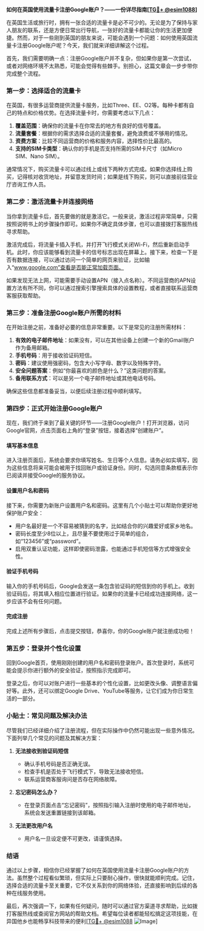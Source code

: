 **如何在英国使用流量卡注册Google账户？——一份详尽指南[[TG💪+ @esim1088](https://t.me/s/esim1088)]**

在英国生活或旅行时，拥有一张合适的流量卡是必不可少的。无论是为了保持与家人朋友的联系，还是方便日常出行导航，一张好的流量卡都能让你的生活更加便捷。然而，对于一些刚到英国的朋友来说，可能会遇到一个问题：如何使用英国流量卡注册Google账户呢？今天，我们就来详细讲解这个过程。

首先，我们需要明确一点：注册Google账户并不复杂，但如果你是第一次尝试，或者对网络环境不太熟悉，可能会觉得有些棘手。别担心，这篇文章会一步步带你完成整个流程。

### 第一步：选择适合的流量卡

在英国，有很多运营商提供流量卡服务，比如Three、EE、O2等。每种卡都有自己的特点和价格优势。在选择流量卡时，你需要考虑以下几点：

1. **覆盖范围**：确保你的流量卡在你常去的地方有良好的信号覆盖。
2. **流量套餐**：根据你的需求选择合适的流量套餐，避免浪费或不够用的情况。
3. **资费方案**：比较不同运营商的价格和服务内容，选择性价比最高的。
4. **支持的SIM卡类型**：确认你的手机是否支持所需的SIM卡尺寸（如Micro SIM、Nano SIM）。

通常情况下，购买流量卡可以通过线上或线下两种方式完成。如果你选择线上购买，记得核对收货地址，并留意发货时间；如果是线下购买，则可以直接前往营业厅咨询工作人员。

### 第二步：激活流量卡并连接网络

当你拿到流量卡后，首先要做的就是激活它。一般来说，激活过程非常简单，只需按照说明书上的步骤操作即可。如果你不确定具体步骤，也可以直接拨打客服热线寻求帮助。

激活完成后，将流量卡插入手机，并打开飞行模式关闭Wi-Fi，然后重新启动手机。此时，你应该能够看到流量卡的信号标志出现在屏幕上。接下来，检查一下是否有数据连接，可以通过访问一个简单的网页来验证，比如输入“www.google.com”查看是否能正常加载页面。

如果发现无法上网，可能需要手动设置APN（接入点名称）。不同运营商的APN设置方法有所不同，你可以通过搜索引擎搜索具体的设置教程，或者直接联系运营商客服获取帮助。

### 第三步：准备注册Google账户所需的材料

在开始注册之前，准备好必要的信息非常重要。以下是常见的注册所需材料：

1. **有效的电子邮件地址**：如果没有，可以在其他设备上创建一个新的Gmail账户作为备用邮箱。
2. **手机号码**：用于接收验证码短信。
3. **密码**：建议使用强密码，包含大小写字母、数字以及特殊字符。
4. **安全问题答案**：例如“你最喜欢的颜色是什么？”这类问题的答案。
5. **备用联系方式**：可以是另一个电子邮件地址或其他电话号码。

确保这些信息都准备妥当，以便后续注册过程中顺利填写。

### 第四步：正式开始注册Google账户

现在，我们终于来到了最关键的环节——注册Google账户！打开浏览器，访问Google官网，点击页面右上角的“登录”按钮，接着选择“创建账户”。

#### 填写基本信息

进入注册页面后，系统会要求你填写姓名、生日等个人信息。请务必如实填写，因为这些信息将来可能会被用于找回账户或验证身份。同时，勾选同意条款框表示你已阅读并接受Google的服务协议。

#### 设置用户名和密码

接下来，你需要为新账户设置用户名和密码。这里有几个小贴士可以帮助你更好地保护账户安全：

- 用户名最好是一个不容易被猜到的名字，比如结合你的兴趣爱好或家乡地名。
- 密码长度至少8位以上，且尽量不要使用过于简单的组合，如“123456”或“password”。
- 启用双重认证功能，这样即使密码泄露，也能通过手机短信等方式增强安全性。

#### 验证手机号码

输入你的手机号码后，Google会发送一条包含验证码的短信到你的手机上。收到验证码后，将其填入相应位置进行验证。如果你的流量卡已经成功连接网络，这一步应该不会有任何问题。

#### 完成注册

完成上述所有步骤后，点击提交按钮，恭喜你，你的Google账户就注册成功啦！

### 第五步：登录并个性化设置

回到Google首页，使用刚刚创建的用户名和密码登录账户。首次登录时，系统可能会提示你进行额外的安全验证，按照指示完成即可。

登录之后，你可以对账户进行一些基本的个性化设置，比如更改头像、调整语言偏好等。此外，还可以绑定Google Drive、YouTube等服务，让它们成为你日常生活的一部分。

### 小贴士：常见问题及解决办法

尽管我们已经详细介绍了注册流程，但在实际操作中仍然可能出现一些意外情况。下面列举几个常见的问题及其解决方案：

1. **无法接收到验证码短信**
   - 确认手机号码是否正确无误。
   - 检查手机是否处于飞行模式下，导致无法接收短信。
   - 联系运营商客服询问是否存在网络故障。

2. **忘记密码怎么办？**
   - 在登录页面点击“忘记密码”，按照指引输入注册时使用的电子邮件地址，系统会发送重置链接到该邮箱。

3. **无法更改用户名**
   - 用户名一旦设定便不可更改，请谨慎选择。

### 结语

通过以上步骤，相信你已经掌握了如何在英国使用流量卡注册Google账户的方法。虽然整个过程看似繁琐，但实际上只要耐心操作，很快就能顺利完成。记住，选择合适的流量卡至关重要，它不仅关系到你的网络体验，还直接影响到后续的各种在线服务使用。

最后，再次强调一下，如果有任何疑问，随时可以通过官方渠道寻求帮助，比如拨打客服热线或查阅官方网站的帮助文档。希望每位读者都能轻松搞定这项技能，在异国他乡也能畅享科技带来的便利[[TG💪+ @esim1088](https://t.me/s/esim1088) ![Image](https://i.postimg.cc/4NQfJmqS/Snipaste-2025-05-13-00-14-12.png)]